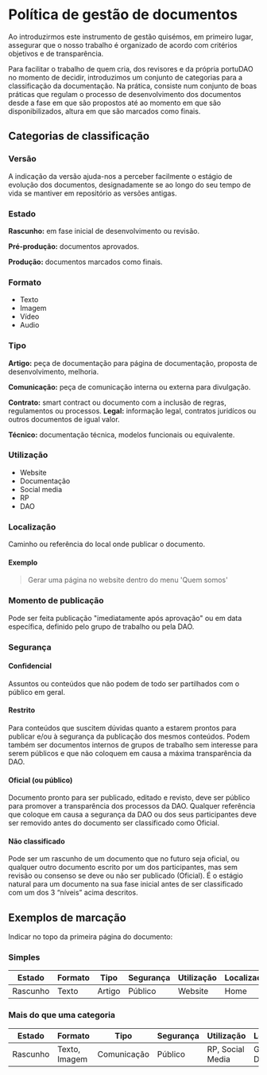 # Política de gestão de documentos

Ao introduzirmos este instrumento de gestão quisémos, em primeiro lugar, assegurar que o nosso trabalho é organizado de acordo com critérios objetivos e de transparência.

Para facilitar o trabalho de quem cria, dos revisores e da própria portuDAO no momento de decidir, introduzimos um conjunto de categorias para a classificação da documentação. Na prática, consiste num conjunto de boas práticas que regulam o processo de desenvolvimento dos documentos desde a fase em que são propostos até ao momento em que são disponibilizados, altura em que são marcados como finais.

## Categorias de classificação

### Versão

A indicação da versão ajuda-nos a perceber facilmente o estágio de evolução dos documentos, designadamente se ao longo do seu tempo de vida se mantiver em repositório as versões antigas.

### Estado

**Rascunho:** em fase inicial de desenvolvimento ou revisão.

**Pré-produção:** documentos aprovados.

**Produção:** documentos marcados como finais.

### Formato

* Texto
* Imagem
* Vídeo
* Audio

### Tipo

**Artigo:** peça de documentação para página de documentação, proposta de desenvolvimento, melhoria.

**Comunicação:** peça de comunicação interna ou externa para divulgação.

**Contrato:** smart contract ou documento com a inclusão de regras, regulamentos ou processos.
**Legal:** informação legal, contratos juridícos ou outros documentos de igual valor.

**Técnico:** documentação técnica, modelos funcionais ou equivalente.

### Utilização

* Website
* Documentação
* Social media
* RP
* DAO

### Localização

Caminho ou referência do local onde publicar o documento.

#### Exemplo

> Gerar uma página no website dentro do menu 'Quem somos'

### Momento de publicação

Pode ser feita publicação "imediatamente após aprovação" ou em data específica, definido pelo grupo de trabalho ou pela DAO.

### Segurança

#### Confidencial

Assuntos ou conteúdos que não podem de todo ser partilhados com o público em geral.

#### Restrito

Para conteúdos que suscitem dúvidas quanto a estarem prontos para publicar e/ou à segurança da publicação dos mesmos conteúdos. Podem também ser documentos internos de grupos de trabalho sem interesse para serem públicos e que não coloquem em causa a máxima transparência da DAO.

#### Oficial (ou público)

Documento pronto para ser publicado, editado e revisto, deve ser público para promover a transparência dos processos da DAO. Qualquer referência que coloque em causa a segurança da DAO ou dos seus participantes deve ser removido antes do documento ser classificado como Oficial.

#### Não classificado

Pode ser um rascunho de um documento que no futuro seja oficial, ou qualquer outro documento escrito por um dos participantes, mas sem revisão ou consenso se deve ou não ser publicado (Oficial). É o estágio natural para um documento na sua fase inicial antes de ser classificado com um dos 3 “níveis” acima descritos.

## Exemplos de marcação

Indicar no topo da primeira página do documento:

### Simples

| Estado   | Formato | Tipo   | Segurança | Utilização | Localização | Versão |
| -------- | ------- | ------ | --------- | ---------- | ----------- | ------ |
| Rascunho | Texto   | Artigo | Público   | Website    | Home        | 1.0.0  |

### Mais do que uma categoria

| Estado   | Formato       | Tipo        | Segurança | Utilização       | Localização     | Versão |
| -------- | ------------- | ----------- | --------- | ---------------- | --------------- | ------ |
| Rascunho | Texto, Imagem | Comunicação | Público   | RP, Social Media | Google Drive    | 1.0.0  |
